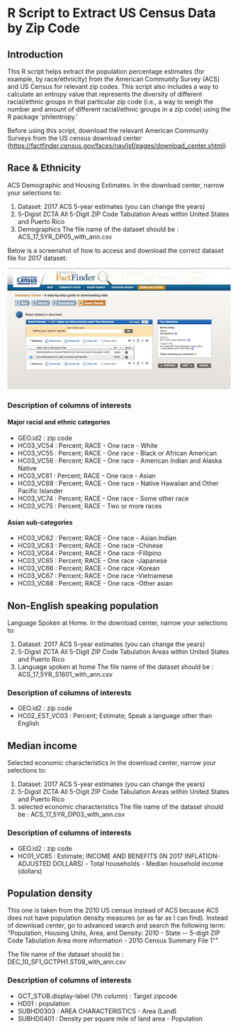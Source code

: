 # R Script to Extract US Census Data by Zip Code

## Introduction 
This R script helps extract the population percentage estimates (for example, by race/ethnicity) from the American Community Survey (ACS) and US Census for relevant zip codes. This script also includes a way to calculate an entropy value that represents the diversity of different racial/ethnic groups in that particular zip code (i.e., a way to weigh the number and amount of different racial/ethnic groups in a zip code) using the R package 'philentropy.'

Before using this script, download the relevant American Community Surveys from the US census download center (https://factfinder.census.gov/faces/nav/jsf/pages/download_center.xhtml)

## Race & Ethnicity
ACS Demographic and Housing Estimates.
In the download center, narrow your selections to:
1) Dataset: 2017 ACS 5-year estimates (you can change the years)
2) 5-Digist ZCTA All 5-Digit ZIP Code Tabulation Areas within United States and Puerto Rico
3) Demographics
The file name of the dataset should be : ACS_17_5YR_DP05_with_ann.csv

Below is a screenshot of how to access and download the correct dataset file for 2017 dataset:

![ACS_screenshot](ACS_dataset_extraction_screenshot.png)

### Description of columns of interests 

#### Major racial and ethnic categories

- GEO.id2 : zip code 
- HC03_VC54 : Percent; RACE - One race - White
- HC03_VC55 : Percent; RACE - One race - Black or African American
- HC03_VC56 : Percent; RACE - One race - American Indian and Alaska Native
- HC03_VC61 : Percent; RACE - One race - Asian
- HC03_VC69 : Percent; RACE - One race - Native Hawaiian and Other Pacific Islander
- HC03_VC74 : Percent; RACE - One race - Some other race
- HC03_VC75 : Percent; RACE - Two or more races

#### Asian sub-categories 

- HC03_VC62 : Percent; RACE - One race - Asian Indian
- HC03_VC63 : Percent; RACE - One race -Chinese 
- HC03_VC64 : Percent; RACE - One race -Fillipino 
- HC03_VC65 : Percent; RACE - One race -Japanese 
- HC03_VC66 : Percent; RACE - One race -Korean 
- HC03_VC67 : Percent; RACE - One race -Vietnamese 
- HC03_VC68 : Percent; RACE - One race -Other asian

## Non-English speaking population
Language Spoken at Home.
In the download center, narrow your selections to:
1) Dataset: 2017 ACS 5-year estimates (you can change the years)
2) 5-Digist ZCTA All 5-Digit ZIP Code Tabulation Areas within United States and Puerto Rico
3) Language spoken at home
The file name of the dataset should be : ACS_17_5YR_S1601_with_ann.csv

### Description of columns of interests 
 - GEO.id2 : zip code
 - HC02_EST_VC03 : Percent; Estimate; Speak a language other than English

## Median income 
Selected economic characteristics
In the download center, narrow your selections to:
1) Dataset: 2017 ACS 5-year estimates (you can change the years)
2) 5-Digist ZCTA All 5-Digit ZIP Code Tabulation Areas within United States and Puerto Rico
3) selected economic characteristics
The file name of the dataset should be : ACS_17_5YR_DP03_with_ann.csv

### Description of columns of interests 
 - GEO.id2 : zip code
 - HC01_VC85 : Estimate; INCOME AND BENEFITS (IN 2017 INFLATION-ADJUSTED DOLLARS) - Total households - Median household income (dollars)
 
## Population density
This one is taken from the 2010 US census instead of ACS because ACS does not have population density measures (or as far as I can find).
Instead of download center, go to advanced search and search the following term:
"Population, Housing Units, Area, and Density: 2010 - State -- 5-digit ZIP Code Tabulation Area  more information - 2010 Census Summary File 1""

The file name of the dataset should be : DEC_10_SF1_GCTPH1.ST09_with_ann.csv

### Description of columns of interests 
 - GCT_STUB.display-label (7th column) : Target zipcode
 - HD01 : population
 - SUBHD0303 : AREA CHARACTERISTICS - Area (Land)
 - SUBHD0401 : Density per square mile of land area - Population
 
 
 
 
 